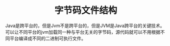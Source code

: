 # <center>字节码文件结构</center>

Java是跨平台的，但是Jvm不是跨平台的，但是JVM是Java跨平台的关键技术。
可以让不同平台的jvm加载同一种与平台无关的字节码，源代码就可以不用根据不同平台编译成不同的二进制可执行文件。

## 